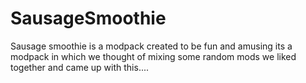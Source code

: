 # SausageSmoothie 
Sausage smoothie is a modpack created to be fun and amusing its a modpack in which we thought of mixing some random mods we liked together and came up with this....


